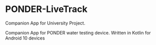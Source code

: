 # PONDER-LiveTrack
Companion App for University Project.

Companion App for PONDER water testing device. Written in Kotlin for Android 10 devices 
